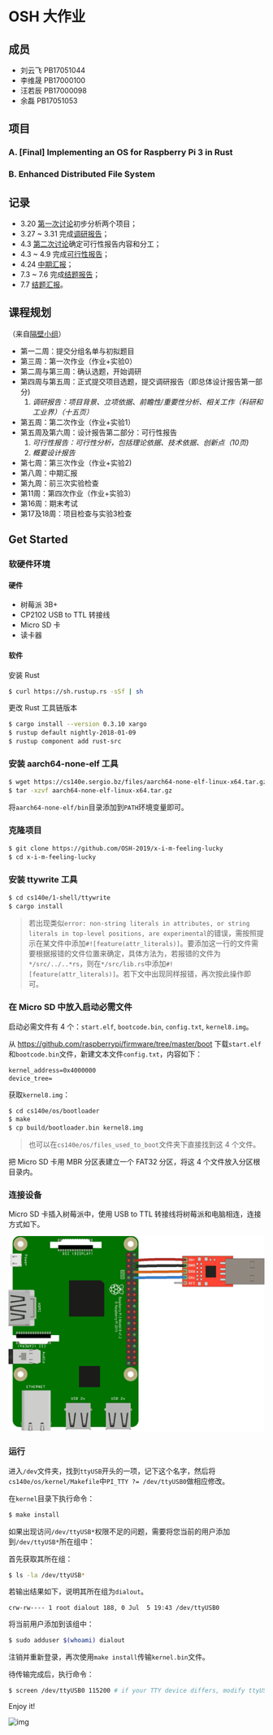 # OSH 大作业

## 成员
- 刘云飞 PB17051044
- 李维晟 PB17000100
- 汪若辰 PB17000098
- 余磊 PB17051053

## 项目
### A. [Final] Implementing an OS for Raspberry Pi 3 in Rust
### B. Enhanced Distributed File System

## 记录
- 3.20 [第一次讨论](discussion/20190320.md)初步分析两个项目；
- 3.27 ~ 3.31 完成[调研报告](docs/research.md)；
- 4.3 [第二次讨论](discussion/20190403.md)确定可行性报告内容和分工；
- 4.3 ~ 4.9 完成[可行性报告](docs/feasibility.md)；
- 4.24 [中期汇报](docs/mid_term_report.pptx)；
- 7.3 ~ 7.6 完成[结题报告](docs/final_report.md)；
- 7.7 [结题汇报](docs/final_report.pptx)。

## 课程规划

（来自[隔壁小组](https://github.com/OSH-2019/x-rust-freertos/blob/master/README.md)）

- 第一二周：提交分组名单与初拟题目
- 第三周：第一次作业（作业+实验0）
- 第二周与第三周：确认选题，开始调研
- 第四周与第五周：正式提交项目选题，提交调研报告（即总体设计报告第一部分)
  1. *调研报告：项目背景、立项依据、前瞻性/重要性分析、相关工作（科研和工业界）（十五页）*
- 第五周：第二次作业（作业+实验1）
- 第五周及第六周：设计报告第二部分：可行性报告
  1. *可行性报告：可行性分析，包括理论依据、技术依据、创新点（10页)*
  2. *概要设计报告*
- 第七周：第三次作业（作业+实验2)
- 第八周：中期汇报
- 第九周：前三次实验检查
- 第11周：第四次作业（作业+实验3）
- 第16周：期末考试
- 第17及18周：项目检查与实验3检查

## Get Started

### 软硬件环境

#### 硬件

- 树莓派 3B+
- CP2102 USB to TTL 转接线
- Micro SD 卡
- 读卡器

#### 软件

安装 Rust

```bash
$ curl https://sh.rustup.rs -sSf | sh
```

更改 Rust 工具链版本

```bash
$ cargo install --version 0.3.10 xargo
$ rustup default nightly-2018-01-09
$ rustup component add rust-src
```

### 安装 aarch64-none-elf 工具

``` bash
$ wget https://cs140e.sergio.bz/files/aarch64-none-elf-linux-x64.tar.gz
$ tar -xzvf aarch64-none-elf-linux-x64.tar.gz
```

将`aarch64-none-elf/bin`目录添加到`PATH`环境变量即可。

### 克隆项目

``` bash
$ git clone https://github.com/OSH-2019/x-i-m-feeling-lucky
$ cd x-i-m-feeling-lucky
```

### 安装 ttywrite 工具

``` bash
$ cd cs140e/1-shell/ttywrite
$ cargo install
```

> 若出现类似`error: non-string literals in attributes, or string literals in top-level positions, are experimental`的错误，需按照提示在某文件中添加`#![feature(attr_literals)]`。要添加这一行的文件需要根据报错的文件位置来确定，具体方法为，若报错的文件为`*/src/../..*rs`，则在`*/src/lib.rs`中添加`#![feature(attr_literals)]`。若下文中出现同样报错，再次按此操作即可。

### 在 Micro SD 中放入启动必需文件

启动必需文件有 4 个：`start.elf`, `bootcode.bin`, `config.txt`,  `kernel8.img`。

从 https://github.com/raspberrypi/firmware/tree/master/boot 下载`start.elf`和`bootcode.bin`文件，新建文本文件`config.txt`，内容如下：

```
kernel_address=0x4000000
device_tree=
```

获取`kernel8.img`：

``` bash
$ cd cs140e/os/bootloader
$ make
$ cp build/bootloader.bin kernel8.img
```

> 也可以在`cs140e/os/files_used_to_boot`文件夹下直接找到这 4 个文件。

把 Micro SD 卡用 MBR 分区表建立一个 FAT32 分区，将这 4 个文件放入分区根目录内。

### 连接设备

Micro SD 卡插入树莓派中，使用 USB to TTL 转接线将树莓派和电脑相连，连接方式如下。

![img](README.assets/usb-ttl-pi3.png)

### 运行

进入`/dev`文件夹，找到`ttyUSB`开头的一项，记下这个名字，然后将`cs140e/os/kernel/Makefile`中`PI_TTY ?= /dev/ttyUSB0`做相应修改。

在`kernel`目录下执行命令：

``` bash
$ make install
```

如果出现访问`/dev/ttyUSB*`权限不足的问题，需要将您当前的用户添加到`/dev/ttyUSB*`所在组中：

首先获取其所在组：

``` bash
$ ls -la /dev/ttyUSB*
```
若输出结果如下，说明其所在组为`dialout`。

``` 
crw-rw---- 1 root dialout 188, 0 Jul  5 19:43 /dev/ttyUSB0
```

将当前用户添加到该组中：

``` bash
$ sudo adduser $(whoami) dialout
```
注销并重新登录，再次使用`make install`传输`kernel.bin`文件。

待传输完成后，执行命令：

``` bash
$ screen /dev/ttyUSB0 115200 # if your TTY device differs, modify ttyUSB0 appropriately.
```

Enjoy it!

![img](README.assets/cs140e.gif)

